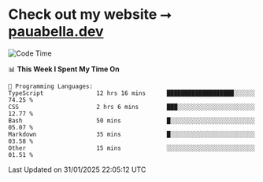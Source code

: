 # Check out my website ⭢ [pauabella.dev](https://pauabella.dev)

<!--START_SECTION:waka-->
![Code Time](http://img.shields.io/badge/Code%20Time-4%2C026%20hrs%2032%20mins-blue)

📊 **This Week I Spent My Time On** 

```text
💬 Programming Languages: 
TypeScript               12 hrs 16 mins      ███████████████████░░░░░░   74.25 % 
CSS                      2 hrs 6 mins        ███░░░░░░░░░░░░░░░░░░░░░░   12.77 % 
Bash                     50 mins             █░░░░░░░░░░░░░░░░░░░░░░░░   05.07 % 
Markdown                 35 mins             █░░░░░░░░░░░░░░░░░░░░░░░░   03.58 % 
Other                    15 mins             ░░░░░░░░░░░░░░░░░░░░░░░░░   01.51 % 
```


 Last Updated on 31/01/2025 22:05:12 UTC
<!--END_SECTION:waka-->
